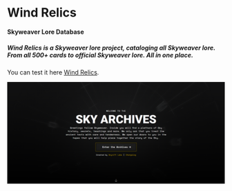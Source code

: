 # Wind Relics
 
**Skyweaver Lore Database**

##### Wind Relics is a Skyweaver lore project, cataloging all Skyweaver lore. From all 500+ cards to official Skyweaver lore. All in one place.

You can test it here [Wind Relics](https://jonmoore9000.github.io/Wind-Relics/).

![This is an image](assets/wr.png)
